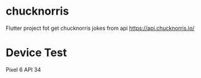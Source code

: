 # chucknorris

Flutter project fot get chucknorris jokes from api https://api.chucknorris.io/

# Device Test

Pixel 6 API 34
